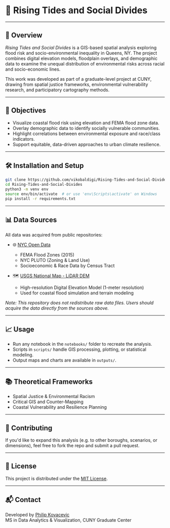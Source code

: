 # 🌊 Rising Tides and Social Divides

---

## 📖 Overview

*Rising Tides and Social Divides* is a GIS-based spatial analysis exploring flood risk and socio-environmental inequality in Queens, NY. The project combines digital elevation models, floodplain overlays, and demographic data to examine the unequal distribution of environmental risks across racial and socio-economic lines.

This work was developed as part of a graduate-level project at CUNY, drawing from spatial justice frameworks, environmental vulnerability research, and participatory cartography methods.

---

## 🎯 Objectives

- Visualize coastal flood risk using elevation and FEMA flood zone data.
- Overlay demographic data to identify socially vulnerable communities.
- Highlight correlations between environmental exposure and race/class indicators.
- Support equitable, data-driven approaches to urban climate resilience.

---

## 🛠️ Installation and Setup

```bash
git clone https://github.com/vikobaldigi/Rising-Tides-and-Social-Divides.git
cd Rising-Tides-and-Social-Divides
python3 -m venv env
source env/bin/activate  # or use 'env\Scripts\activate' on Windows
pip install -r requirements.txt
```

---

## 📊 Data Sources

All data was acquired from public repositories:

- 🌐 [NYC Open Data](https://opendata.cityofnewyork.us/)  
  - FEMA Flood Zones (2015)
  - NYC PLUTO (Zoning & Land Use)
  - Socioeconomic & Race Data by Census Tract

- 🗺️ [USGS National Map - LiDAR DEM](https://apps.nationalmap.gov/viewer/)  
  - High-resolution Digital Elevation Model (1-meter resolution)
  - Used for coastal flood simulation and terrain modeling

*Note: This repository does not redistribute raw data files. Users should acquire the data directly from the sources above.*

---

## 📈 Usage

- Run any notebook in the `notebooks/` folder to recreate the analysis.
- Scripts in `scripts/` handle GIS processing, plotting, or statistical modeling.
- Output maps and charts are available in `outputs/`.

---

## 📚 Theoretical Frameworks

- Spatial Justice & Environmental Racism
- Critical GIS and Counter-Mapping
- Coastal Vulnerability and Resilience Planning

---

## 🤝 Contributing

If you'd like to expand this analysis (e.g. to other boroughs, scenarios, or dimensions), feel free to fork the repo and submit a pull request.

---

## 📄 License

This project is distributed under the [MIT License](LICENSE).

---

## 📬 Contact

Developed by [Philip Kovacevic](mailto:your.email@example.com)  
MS in Data Analytics & Visualization, CUNY Graduate Center
